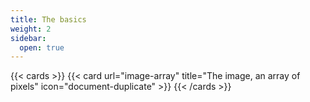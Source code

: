 ```yaml
---
title: The basics
weight: 2
sidebar:
  open: true
---
```


{{< cards >}}
  {{< card url="image-array" title="The image, an array of pixels" icon="document-duplicate" >}}
{{< /cards >}}
